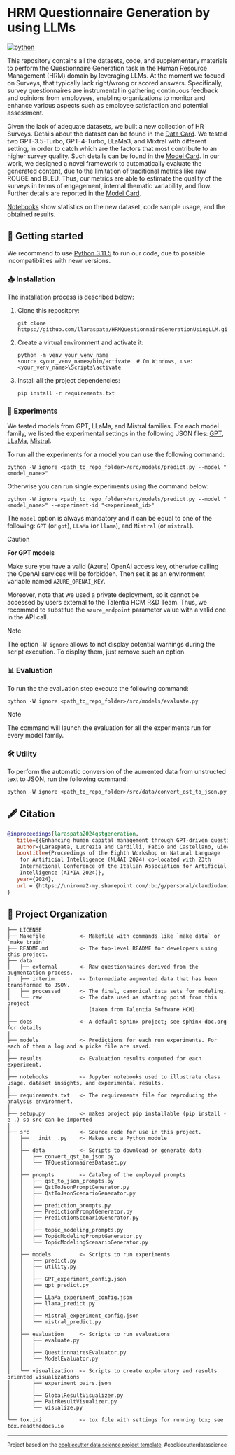 HRM Questionnaire Generation by using LLMs
==============================
[![python](https://img.shields.io/badge/Python-3.11.5-3776AB.svg?style=flat&logo=python&logoColor=white)](https://www.python.org)

This repository contains all the datasets, code, and supplementary materials to perform the Questionnaire Generation task in the Human Resource Management (HRM) domain by leveraging LLMs.
At the moment we focued on Surveys, that typically lack right/wrong or scored answers. Specifically, survey questionnaires are instrumental in gathering continuous feedback and opinions from employees, enabling organizations to monitor and enhance various aspects such as employee satisfaction and potential assessment.

Given the lack of adequate datasets, we built a new collection of HR Surveys. Details about the dataset can be found in the [Data Card](data/README.md).
We tested two GPT-3.5-Turbo, GPT-4-Turbo, LLaMa3, and Mixtral with different setting, in order to catch which are the factors that most contribute to an higher survey quality. Such details can be found in the [Model Card](models/README.md).
In our work, we designed a novel framework to automatically evaluate the generated content, due to the limitation of traditional metrics like raw ROUGE and BLEU. Thus, our metrics are able to estimate the quality of the surveys in terms of engagement, internal thematic variability, and flow. Further details are reported in the [Model Card](models/README.md).


[Notebooks](notebooks) show statistics on the new dataset, code sample usage, and the obtained results.



## 🚀 Getting started

We recommend to use [Python 3.11.5](https://python.domainunion.de/downloads/release/python-3115/) to run our code, due to possible incompatibiities with newr versions.

### 📥 Installation
The installation process is described below:

1. Clone this repository:
   ```
   git clone https://github.com/llaraspata/HRMQuestionnaireGenerationUsingLLM.git
   ```
2. Create a virtual environment and activate it:
   ```
   python -m venv your_venv_name
   source <your_venv_name>/bin/activate  # On Windows, use: <your_venv_name>\Scripts\activate
   ```
3. Install all the project dependencies:
   ```
   pip install -r requirements.txt
   ```


### 🧪 Experiments
We tested models from GPT, LLaMa, and Mistral families. For each model family, we listed the experimental settings in the following JSON files: [GPT](src/models/GPT_experiment_config.json), [LLaMa](src/models/LLaMa_experiment_config.json), [Mistral](src/models/Mistral_experiment_config.json).


To run all the experiments for a model you can use the following command: 
```
python -W ignore <path_to_repo_folder>/src/models/predict.py --model "<model_name>"
```
Otherwise you can run single experiments using the command below:
```
python -W ignore <path_to_repo_folder>/src/models/predict.py --model "<model_name>" --experiment-id "<experiment_id>"
```
The `model` option is always mandatory and it can be equal to one of the following: `GPT` (or `gpt`), `LLaMa` (or `llama`), and `Mistral` (or `mistral`).

> [!CAUTION]
> **For GPT models**
>
> Make sure you have a valid (Azure) OpenAI access key, otherwise calling the OpenAI services will be forbidden. Then set it as an environment variable named `AZURE_OPENAI_KEY`.
>
> Moreover, note that we used a private deployment, so it cannot be accessed by users external to the Talentia HCM R&D Team. Thus, we recommed to substitue the `azure_endpoint` parameter value with a valid one in the API call.

> [!NOTE]
> The option `-W ignore` allows to not display potential warnings during the script execution. To display them, just remove such an option.

### 📊 Evaluation
To run the the evaluation step execute the following command:
```
python -W ignore <path_to_repo_folder>/src/models/evaluate.py
```
> [!NOTE]
> The command will launch the evaluation for all the experiments run for every model family.

### 🛠️ Utility
To perform the automatic conversion of the aumented data from unstructed text to JSON, run the following command:
```
python -W ignore <path_to_repo_folder>/src/data/convert_qst_to_json.py
```


## 🖋️ Citation

```bibtex
@inproceedings{laraspata2024qstgeneration,
   title={{Enhancing human capital management through GPT-driven questionnaire generation}},
   author={Laraspata, Lucrezia and Cardilli, Fabio and Castellano, Giovanna and Vessio, Gennaro},
   booktitle={Proceedings of the Eighth Workshop on Natural Language
    for Artificial Intelligence (NL4AI 2024) co-located with 23th
    International Conference of the Italian Association for Artificial
    Intelligence (AI*IA 2024)},
   year={2024},
   url = {https://uniroma2-my.sharepoint.com/:b:/g/personal/claudiudaniel_hromei_alumni_uniroma2_eu/EQn1_ibX2PRIiH9knF7fisUBYmTQpygq0MWaRKntADw6AA?e=Mjm5Ud}
}
```




📂 Project Organization
------------

    ├── LICENSE
    ├── Makefile           <- Makefile with commands like `make data` or `make train`
    ├── README.md          <- The top-level README for developers using this project.
    ├── data
    │   ├── external       <- Raw questionnaires derived from the augmentation process.
    │   ├── interim        <- Intermediate augmented data that has been transformed to JSON.
    │   ├── processed      <- The final, canonical data sets for modeling.
    │   └── raw            <- The data used as starting point from this project
    │                         (taken from Talentia Software HCM).
    │
    ├── docs               <- A default Sphinx project; see sphinx-doc.org for details
    │
    ├── models             <- Predictions for each run experiments. For each of them a log and a picke file are saved.
    │
    ├── results            <- Evaluation results computed for each experiment.
    │
    ├── notebooks          <- Jupyter notebooks used to illustrate class usage, dataset insights, and experimental results.
    │
    ├── requirements.txt   <- The requirements file for reproducing the analysis environment.
    │
    ├── setup.py           <- makes project pip installable (pip install -e .) so src can be imported
    │
    ├── src                <- Source code for use in this project.
    │   ├── __init__.py    <- Makes src a Python module
    │   │
    │   ├── data           <- Scripts to download or generate data
    │   │   ├── convert_qst_to_json.py
    │   │   └── TFQuestionnairesDataset.py
    │   │
    │   ├── prompts        <- Catalog of the employed prompts
    │   │   ├── qst_to_json_prompts.py
    │   │   ├── QstToJsonPromptGenerator.py
    │   │   ├── QstToJsonScenarioGenerator.py
    │   │   │
    │   │   ├── prediction_prompts.py
    │   │   ├── PredictionPromptGenerator.py
    │   │   ├── PredictionScenarioGenerator.py
    │   │   │
    │   │   ├── topic_modeling_prompts.py
    │   │   ├── TopicModelingPromptGenerator.py
    │   │   └── TopicModelingScenarioGenerator.py
    │   │
    │   ├── models         <- Scripts to run experiments
    │   │   ├── predict.py
    │   │   ├── utility.py
    │   │   │
    │   │   ├── GPT_experiment_config.json
    │   │   ├── gpt_predict.py
    │   │   │
    │   │   ├── LLaMa_experiment_config.json
    │   │   ├── llama_predict.py
    │   │   │
    │   │   ├── Mistral_experiment_config.json
    │   │   └── mistral_predict.py
    │   │
    │   ├── evaluation     <- Scripts to run evaluations
    │   │   ├── evaluate.py
    │   │   │
    │   │   ├── QuestionnairesEvaluator.py
    │   │   └── ModelEvaluator.py
    │   │
    │   └── visualization  <- Scripts to create exploratory and results oriented visualizations
    │       ├── experiment_pairs.json
    │       │
    │       ├── GlobalResultVisualizer.py
    │       ├── PairResultVisualizer.py
    │       └── visualize.py
    │
    └── tox.ini            <- tox file with settings for running tox; see tox.readthedocs.io


--------

<p><small>Project based on the <a target="_blank" href="https://drivendata.github.io/cookiecutter-data-science/">cookiecutter data science project template</a>. #cookiecutterdatascience</small></p>
